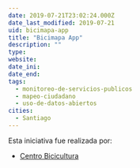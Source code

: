 ```yaml
---
date: 2019-07-21T23:02:24.000Z
date_last_modified: 2019-07-21
uid: bicimapa-app
title: "Bicimapa App"
description: ""
type: 
website: 
date_ini: 
date_end: 
tags:
  - monitoreo-de-servicios-publicos
  - mapeo-ciudadano
  - uso-de-datos-abiertos
cities: 
  - Santiago
---
```


Esta iniciativa fue realizada por:

- [Centro Bicicultura](/i/centro-bicicultura.html)
